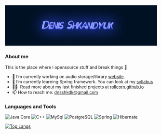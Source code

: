 <!--
**Rollcorn/Rollcorn** is a ✨ _special_ ✨ repository because its `README.md` (this file) appears on your GitHub profile.


- ⚡ Fun fact: ...
-->

![Header](https://github.com/Rollcorn/Rollcorn/blob/main/assets/scene.png)

### About me

This is the place where I opensource stuff and break things :rofl:

- 🔭 I’m currently working on audio storage/library [website](https://github.com/Rollcorn/spring-project).
- 🌱 I’m currently learning Spring framework. You can look at my [syllabus](https://docs.google.com/spreadsheets/d/11FlKZ0HRSQCDVSGVtglLY5rEkbltWyGg5sHI2Axvxrc/edit#gid=0)
- 👨‍💻 &nbsp;Read more about my last finished projects at [rollcorn.github.io](https://rollcorn.github.io./)
- 📫 How to reach me: dnsshkdk@gmail.com

### Languages and Tools

![Java Core](https://img.shields.io/badge/-Java-090909?style=for-the-badge&logo=Java&logoColor=ff9129) 
![C++](https://img.shields.io/badge/-C++-090909?style=for-the-badge&logo=C%2b%2b&logoColor=36a8ff)
![MySql](https://img.shields.io/badge/-MySQL-090909?style=for-the-badge&logo=mysql&logoColor=ffed)
![PostgreSQL](https://img.shields.io/badge/-PostgreSQL-090909?style=for-the-badge&logo=PostgreSQL&logoColor=ffed)
![Spring](https://img.shields.io/badge/-Spring-090909?style=for-the-badge&logo=Spring&logoColor=36ff70)
![Hibernate](https://img.shields.io/badge/-Hibernate-090909?style=for-the-badge&logo=Hibernate&logoColor=ffca89)

[![Top Langs](https://github-readme-stats.vercel.app/api/top-langs/?username=rollcorn)](https://github.com/anuraghazra/github-readme-stats)

